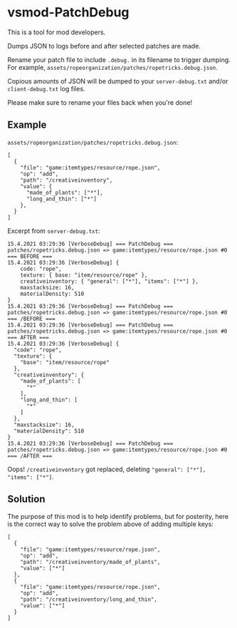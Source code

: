 # vsmod-PatchDebug

This is a tool for mod developers.

Dumps JSON to logs before and after selected patches are made.

Rename your patch file to include `.debug.` in its filename to trigger dumping. For example, `assets/ropeorganization/patches/ropetricks.debug.json`.

Copious amounts of JSON will be dumped to your `server-debug.txt` and/or `client-debug.txt` log files.

Please make sure to rename your files back when you're done!

## Example

`assets/ropeorganization/patches/ropetricks.debug.json`:

```
[
  {
    "file": "game:itemtypes/resource/rope.json",
    "op": "add",
    "path": "/creativeinventory",
    "value": {
      "made_of_plants": ["*"],
      "long_and_thin": ["*"]
    },
  }
]
```

Excerpt from `server-debug.txt`:

```
15.4.2021 03:29:36 [VerboseDebug] === PatchDebug === patches/ropetricks.debug.json => game:itemtypes/resource/rope.json #0 === BEFORE ===
15.4.2021 03:29:36 [VerboseDebug] {
	code: "rope",
	texture: { base: "item/resource/rope" },
	creativeinventory: { "general": ["*"], "items": ["*"] },
	maxstacksize: 16,
	materialDensity: 510
}
15.4.2021 03:29:36 [VerboseDebug] === PatchDebug === patches/ropetricks.debug.json => game:itemtypes/resource/rope.json #0 === /BEFORE ===
15.4.2021 03:29:36 [VerboseDebug] === PatchDebug === patches/ropetricks.debug.json => game:itemtypes/resource/rope.json #0 === AFTER ===
15.4.2021 03:29:36 [VerboseDebug] {
  "code": "rope",
  "texture": {
    "base": "item/resource/rope"
  },
  "creativeinventory": {
    "made_of_plants": [
      "*"
    ],
    "long_and_thin": [
      "*"
    ]
  },
  "maxstacksize": 16,
  "materialDensity": 510
}
15.4.2021 03:29:36 [VerboseDebug] === PatchDebug === patches/ropetricks.debug.json => game:itemtypes/resource/rope.json #0 === /AFTER ===
```

Oops! `/creativeinventory` got replaced, deleting `"general": ["*"], "items": ["*"]`.

## Solution

The purpose of this mod is to help identify problems, but for posterity, here is the correct way to solve the problem above of adding multiple keys:

```
[
  {
    "file": "game:itemtypes/resource/rope.json",
    "op": "add",
    "path": "/creativeinventory/made_of_plants",
    "value": ["*"]
  },
  {
    "file": "game:itemtypes/resource/rope.json",
    "op": "add",
    "path": "/creativeinventory/long_and_thin",
    "value": ["*"]
  }
]
```
